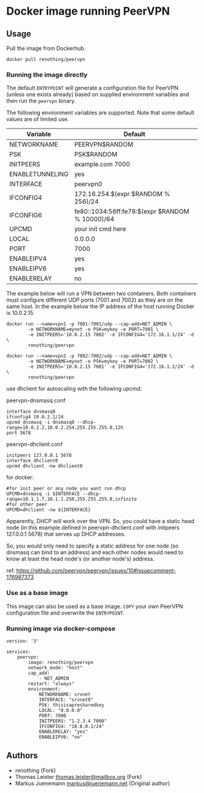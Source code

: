 # Docker image running PeerVPN

## Usage

Pull the image from Dockerhub.

    docker pull renothing/peervpn

### Running the image directly

The default `ENTRYPOINT` will generate a configuration file for PeerVPN
(unless one exists already) based on supplied environment variables and 
then run the `peervpn` binary.

The following environment variables are supported. Note that some default
values are of limited use.

| Variable | Default |
|----------|---------|
| NETWORKNAME | PEERVPN$RANDOM |
| PSK | PSK$RANDOM |
| INITPEERS | example.com 7000 |
| ENABLETUNNELING | yes |
| INTERFACE | peervpn0 |
| IFCONFIG4 | 172.16.254.$(expr $RANDOM % 256)/24 |
| IFCONFIG6 | fe80::1034:56ff:fe78:$(expr $RANDOM % 10000)/64 |
| UPCMD | your init cmd here |
| LOCAL | 0.0.0.0 |
| PORT | 7000 |
| ENABLEIPV4 | yes |
| ENABLEIPV6 | yes |
| ENABLERELAY | no |

The example below will run a VPN between two containers. Both containers must
configure different UDP ports (7001 and 7002) as they are on the same host. 
In the example below the IP address of the host running Docker is 10.0.2.15.
```
docker run --name=vpn1 -p 7001:7001/udp --cap-add=NET_ADMIN \
        -e NETWORKNAME=mynet -e PSK=mykey -e PORT=7001 \
        -e INITPEERS='10.0.2.15 7002' -e IFCONFIG4='172.16.1.1/24' -d \
        renothing/peervpn
    
docker run --name=vpn2 -p 7002:7002/udp --cap-add=NET_ADMIN \
        -e NETWORKNAME=mynet -e PSK=mykey -e PORT=7002 \
        -e INITPEERS='10.0.2.15 7001' -e IFCONFIG4='172.16.1.2/24' -d \
        renothing/peervpn
```
use dhclient for autoscaling with the following upcmd:

peervpn-dnsmasq.conf
```
interface dnsmasq0
ifconfig4 10.0.2.1/24
upcmd dnsmasq -i dnsmasq0 --dhcp-range=10.0.2.2,10.0.2.254,255.255.255.0,12h
port 5678
```

peervpn-dhclient.conf
```
initpeers 127.0.0.1 5678
interface dhclient0
upcmd dhclient -nw dhclient0
```

  for docker:
```
#for init peer or any node you want run dhcp
UPCMD=dnsmasq -i $INTERFACE --dhcp-range=10.1.1.7,10.1.1.250,255.255.255.0,infinite
#for other peer
UPCMD=dhclient -nw ${INTERFACE}
```
Apparently, DHCP will work over the VPN. So, you could have a static head node (in this example defined in peervpn-dhclient.conf with initpeers 127.0.0.1 5678) that serves up DHCP addresses.

So, you would only need to specify a static address for one node (so dnsmasq can bind to an address) and each other nodes would need to know at least the head node's (or another node's) address.

ref: https://github.com/peervpn/peervpn/issues/10#issuecomment-176987373

### Use as a base image

This image can also be used as a base image. `COPY` your own PeerVPN configuration
file and overwrite the `ENTRYPOINT`.

### Running image via docker-compose

```
version: '3'

services:
    peervpn:
        image: renothing/peervpn
        network_mode: "host"
        cap_add:
            - NET_ADMIN
        restart: "always"
        environment:
            NETWORKNAME: srvnet
            INTERFACE: "srvnet0"
            PSK: thisisapresharedkey
            LOCAL: "0.0.0.0"
            PORT: 7000
            INITPEERS: "1.2.3.4 7000"
            IFCONFIG4: "10.8.0.1/24"
            ENABLERELAY: "yes"
            ENABLEIPV6: "no"
```

## Authors

* renothing (Fork)
* Thomas Leister <thomas.leister@mailbox.org> (Fork)
* Markus Juenemann <markus@juenemann.net> (Original author)
